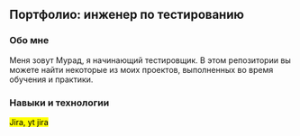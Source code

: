 <h2>Портфолио: инженер по тестированию</h2>
<h3>Обо мне</h3>
Меня зовут Мурад, я начинающий тестировщик.
В этом репозитории вы можете найти некоторые из моих проектов, выполненных во время обучения и практики. 
<h3>Навыки и технологии</h3>
<mark>Jira, yt jira</mark>
